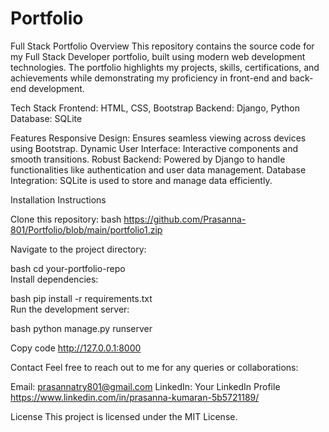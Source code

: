# Portfolio
Full Stack Portfolio
Overview
This repository contains the source code for my Full Stack Developer portfolio, built using modern web development technologies. The portfolio highlights my projects, skills, certifications, and achievements while demonstrating my proficiency in front-end and back-end development.

Tech Stack
Frontend: HTML, CSS, Bootstrap
Backend: Django, Python
Database: SQLite

Features
Responsive Design: Ensures seamless viewing across devices using Bootstrap.
Dynamic User Interface: Interactive components and smooth transitions.
Robust Backend: Powered by Django to handle functionalities like authentication and user data management.
Database Integration: SQLite is used to store and manage data efficiently.

Installation Instructions

Clone this repository:
bash
https://github.com/Prasanna-801/Portfolio/blob/main/portfolio1.zip 

Navigate to the project directory:

bash
cd your-portfolio-repo  
Install dependencies:

bash
pip install -r requirements.txt  
Run the development server:

bash
python manage.py runserver  


Copy code
http://127.0.0.1:8000  

Contact
Feel free to reach out to me for any queries or collaborations:

Email: prasannatry801@gmail.com
LinkedIn: Your LinkedIn Profile
https://www.linkedin.com/in/prasanna-kumaran-5b5721189/

License
This project is licensed under the MIT License.
